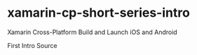 # xamarin-cp-short-series-intro
Xamarin Cross-Platform Build and Launch iOS and Android

First Intro Source